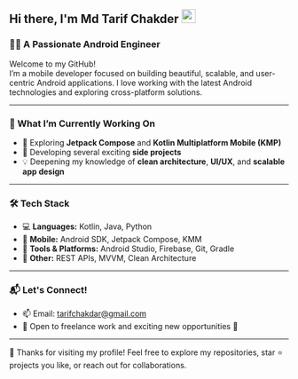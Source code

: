 ## Hi there, I'm Md Tarif Chakder <img src="https://media.giphy.com/media/hvRJCLFzcasrR4ia7z/giphy.gif" width="25px">

### 👨‍💻 A Passionate Android Engineer

Welcome to my GitHub!  
I’m a mobile developer focused on building beautiful, scalable, and user-centric Android applications. I love working with the latest Android technologies and exploring cross-platform solutions.

---

### 🚀 What I’m Currently Working On

- 🌱 Exploring **Jetpack Compose** and **Kotlin Multiplatform Mobile (KMP)**  
- 🔭 Developing several exciting **side projects**  
- 💡 Deepening my knowledge of **clean architecture**, **UI/UX**, and **scalable app design**

---

### 🛠️ Tech Stack

- 💻 **Languages:** Kotlin, Java, Python
- 📱 **Mobile:** Android SDK, Jetpack Compose, KMM  
- 🧰 **Tools & Platforms:** Android Studio, Firebase, Git, Gradle  
- 🧪 **Other:** REST APIs, MVVM, Clean Architecture

---

### 📬 Let's Connect!

- 📫 Email: [tarifchakdar@gmail.com](mailto:tarifchakdar@gmail.com)  
- 💼 Open to freelance work and exciting new opportunities 🚀

---

💙 Thanks for visiting my profile! Feel free to explore my repositories, star ⭐ projects you like, or reach out for collaborations.

<!---
tarifchakder/tarifchakder is a ✨ special ✨ repository because its `README.md` (this file) appears on your GitHub profile.
You can click the Preview link to take a look at your changes.
--->
